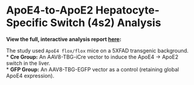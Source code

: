 # ApoE4-to-ApoE2 Hepatocyte-Specific Switch (4s2) Analysis

**View the full, interactive analysis report [here](https://ljohnsonlab.github.io/4s2_liver/):**

The study used `ApoE4 flox/flox` mice on a 5XFAD transgenic background.\
\* **Cre Group:** An AAV8-TBG-iCre vector to induce the ApoE4 -\> ApoE2 switch in the liver.\
\* **GFP Group:** An AAV8-TBG-EGFP vector as a control (retaining global ApoE4 expression).